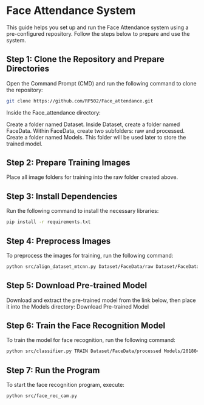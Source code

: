 # Face Attendance System

This guide helps you set up and run the Face Attendance system using a pre-configured repository. Follow the steps below to prepare and use the system.

## Step 1: Clone the Repository and Prepare Directories
Open the Command Prompt (CMD) and run the following command to clone the repository:
```bash
git clone https://github.com/RP502/Face_attendance.git
```
Inside the Face_attendance directory:

Create a folder named Dataset.
Inside Dataset, create a folder named FaceData.
Within FaceData, create two subfolders: raw and processed.
Create a folder named Models. This folder will be used later to store the trained model.

## Step 2: Prepare Training Images
Place all image folders for training into the raw folder created above.

## Step 3: Install Dependencies
Run the following command to install the necessary libraries:
```bash
pip install -r requirements.txt
```
## Step 4: Preprocess Images
To preprocess the images for training, run the following command:
```bash
python src/align_dataset_mtcnn.py Dataset/FaceData/raw Dataset/FaceData/processed --image_size 160 --margin 32 --random_order --gpu_memory_fraction 0.25
```
## Step 5: Download Pre-trained Model
Download and extract the pre-trained model from the link below, then place it into the Models directory:
Download Pre-trained Model
## Step 6: Train the Face Recognition Model
To train the model for face recognition, run the following command:
```bash
python src/classifier.py TRAIN Dataset/FaceData/processed Models/20180402-114759.pb Models/facemodel.pkl --batch_size 1000
```
## Step 7: Run the Program
To start the face recognition program, execute:
```bash
python src/face_rec_cam.py
```
